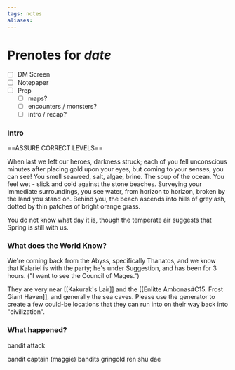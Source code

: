```yaml
---
tags: notes
aliases:
---
```


# Prenotes for *date*
- [ ] DM Screen
- [ ] Notepaper
- [ ] Prep
	- [ ] maps?
	- [ ] encounters / monsters?
	- [ ] intro / recap?

### Intro

==ASSURE CORRECT LEVELS==

When last we left our heroes, darkness struck; each of you fell unconscious minutes after placing gold upon your eyes, but coming to your senses, you can see! You smell seaweed, salt, algae, brine. The soup of the ocean. You feel wet - slick and cold against the stone beaches. Surveying your immediate surroundings, you see water, from horizon to horizon, broken by the land you stand on. Behind you, the beach ascends into hills of grey ash, dotted by thin patches of bright orange grass. 

You do not know what day it is, though the temperate air suggests that Spring is still with us. 

### What does the World Know?

We're coming back from the Abyss, specifically Thanatos, and we know that Kalariel is with the party; he's under Suggestion, and has been for 3 hours. ("I want to see the Council of Mages.")

They are very near [[Kakurak's Lair]] and the [[Enlitte Ambonas#C15. Frost Giant Haven]], and generally the sea caves. Please use the generator to create a few could-be locations that they can run into on their way back into "civilization".



### What happened?

bandit attack

bandit captain (maggie)
bandits
gringold
ren
shu
dae